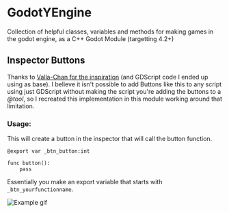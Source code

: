 # GodotYEngine
Collection of helpful classes, variables and methods for making games in the godot engine, as a C++ Godot Module (targetting 4.2+)


## Inspector Buttons

Thanks to [Valla-Chan for the inspiration](https://github.com/Valla-Chan/Godot-Valla-ExportHelper/tree/main) (and GDScript code I ended up using as base). I believe it isn't possible to add Buttons like this to any script using just GDScript without making the script you're adding the buttons to a *@tool*, so I recreated this implementation in this module working around that limitation.

### Usage:
This will create a button in the inspector that will call the button function.
```gdscript
@export var _btn_button:int

func button():
	pass
```
Essentially you make an export variable that starts with `_btn_yourfunctionname`.

![Example gif](http://yarncatgames.com/images/Example_Inspector_button.gif)
